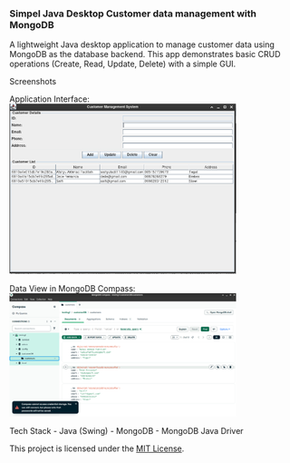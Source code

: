### Simpel Java Desktop Customer data management with MongoDB
A lightweight Java desktop application to manage customer data using MongoDB as the database backend. This app demonstrates basic CRUD operations (Create, Read, Update, Delete) with a simple GUI.


Screenshots

Application Interface:
<img src="img/img1.png" alt="App UI" width="400"/>

Data View in MongoDB Compass:
<img src="img/img2.png" alt="MongoDB Data" width="400"/>


Tech Stack
    - Java (Swing)
    - MongoDB
    - MongoDB Java Driver


This project is licensed under the [MIT License](./LICENSE).
